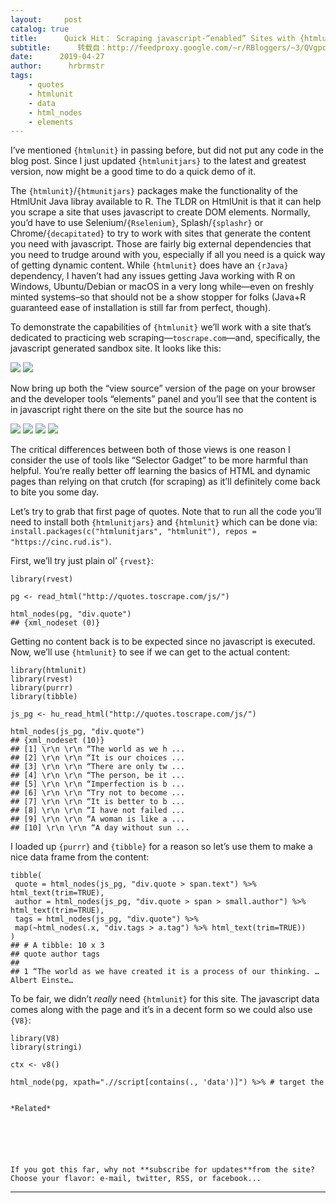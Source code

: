 ```yaml
---
layout:     post
catalog: true
title:      Quick Hit： Scraping javascript-“enabled” Sites with {htmlunit}
subtitle:      转载自：http://feedproxy.google.com/~r/RBloggers/~3/QVgpcNEDPrI/
date:      2019-04-27
author:      hrbrmstr
tags:
    - quotes
    - htmlunit
    - data
    - html_nodes
    - elements
---
```






I’ve mentioned `{htmlunit}` in passing before, but did not put any code in the blog post. Since I just updated `{htmlunitjars}` to the latest and greatest version, now might be a good time to do a quick demo of it.

The `{htmlunit}`/`{htmunitjars}` packages make the functionality of the HtmlUnit Java libray available to R. The TLDR on HtmlUnit is that it can help you scrape a site that uses javascript to create DOM elements. Normally, you’d have to use Selenium/`{Rselenium}`, Splash/`{splashr}` or Chrome/`{decapitated}` to try to work with sites that generate the content you need with javascript. Those are fairly big external dependencies that you need to trudge around with you, especially if all you need is a quick way of getting dynamic content. While `{htmlunit}` does have an `{rJava}` dependency, I haven’t had any issues getting Java working with R on Windows, Ubuntu/Debian or macOS in a very long while—even on freshly minted systems–so that should not be a show stopper for folks (Java+R guaranteed ease of installation is still far from perfect, though).

To demonstrate the capabilities of `{htmlunit}` we’ll work with a site that’s dedicated to practicing web scraping—`toscrape.com`—and, specifically, the javascript generated sandbox site. It looks like this:

![](https://i2.wp.com/rud.is/b/wp-content/uploads/2019/04/quotes-to-scrape-01.png?resize=780%2C635&ssl=1)
![](https://i2.wp.com/rud.is/b/wp-content/uploads/2019/04/quotes-to-scrape-01.png?resize=780%2C635&ssl=1)


Now bring up both the “view source” version of the page on your browser and the developer tools “elements” panel and you’ll see that the content is in javascript right there on the site but the source has no 

![](https://i0.wp.com/rud.is/b/wp-content/uploads/2019/04/quotes-to-scrape-03.png?fit=150%2C122&ssl=1)
![](https://i0.wp.com/rud.is/b/wp-content/uploads/2019/04/quotes-to-scrape-03.png?fit=150%2C122&ssl=1)
![](https://i1.wp.com/rud.is/b/wp-content/uploads/2019/04/quotes-to-scrape-02.png?fit=150%2C104&ssl=1)
![](https://i1.wp.com/rud.is/b/wp-content/uploads/2019/04/quotes-to-scrape-02.png?fit=150%2C104&ssl=1)


The critical differences between both of those views is one reason I consider the use of tools like “Selector Gadget” to be more harmful than helpful. You’re really better off learning the basics of HTML and dynamic pages than relying on that crutch (for scraping) as it’ll definitely come back to bite you some day.

Let’s try to grab that first page of quotes. Note that to run all the code you’ll need to install both `{htmlunitjars}` and `{htmlunit}` which can be done via: `install.packages(c("htmlunitjars", "htmlunit"), repos = "https://cinc.rud.is")`.

First, we’ll try just plain ol’ `{rvest}`:

```
library(rvest)

pg <- read_html("http://quotes.toscrape.com/js/")

html_nodes(pg, "div.quote")
## {xml_nodeset (0)}

```

Getting no content back is to be expected since no javascript is executed. Now, we’ll use `{htmlunit}` to see if we can get to the actual content:

```
library(htmlunit)
library(rvest)
library(purrr)
library(tibble)

js_pg <- hu_read_html("http://quotes.toscrape.com/js/")

html_nodes(js_pg, "div.quote")
## {xml_nodeset (10)}
## [1] \r\n \r\n “The world as we h ...
## [2] \r\n \r\n “It is our choices ...
## [3] \r\n \r\n “There are only tw ...
## [4] \r\n \r\n “The person, be it ...
## [5] \r\n \r\n “Imperfection is b ...
## [6] \r\n \r\n “Try not to become ...
## [7] \r\n \r\n “It is better to b ...
## [8] \r\n \r\n “I have not failed ...
## [9] \r\n \r\n “A woman is like a ...
## [10] \r\n \r\n “A day without sun ...

```

I loaded up `{purrr}` and `{tibble}` for a reason so let’s use them to make a nice data frame from the content:

```
tibble(
 quote = html_nodes(js_pg, "div.quote > span.text") %>% html_text(trim=TRUE),
 author = html_nodes(js_pg, "div.quote > span > small.author") %>% html_text(trim=TRUE),
 tags = html_nodes(js_pg, "div.quote") %>% 
 map(~html_nodes(.x, "div.tags > a.tag") %>% html_text(trim=TRUE))
)
## # A tibble: 10 x 3
## quote author tags 
## 
## 1 “The world as we have created it is a process of our thinking. … Albert Einste… 
```

To be fair, we didn’t *really* need `{htmlunit}` for this site. The javascript data comes along with the page and it’s in a decent form so we could also use `{V8}`:

```
library(V8)
library(stringi)

ctx <- v8()

html_node(pg, xpath=".//script[contains(., 'data')]") %>% # target the 


*Related*

 
 



If you got this far, why not **subscribe for updates**from the site? Choose your flavor: e-mail, twitter, RSS, or facebook...

```

---
